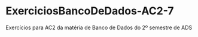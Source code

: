 # ExerciciosBancoDeDados-AC2-7
Exercícios para AC2 da matéria de Banco de Dados do 2º semestre de ADS
